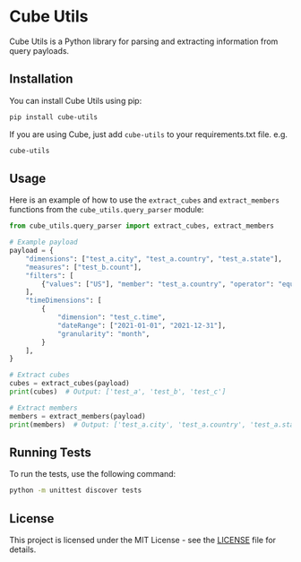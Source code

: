 # Cube Utils

Cube Utils is a Python library for parsing and extracting information from query payloads.

## Installation

You can install Cube Utils using pip:

```sh
pip install cube-utils
```

If you are using Cube, just add `cube-utils` to your requirements.txt file. e.g.

```sh
cube-utils
```

## Usage
Here is an example of how to use the `extract_cubes` and `extract_members` functions from the `cube_utils.query_parser` module:

```python
from cube_utils.query_parser import extract_cubes, extract_members

# Example payload
payload = {
    "dimensions": ["test_a.city", "test_a.country", "test_a.state"],
    "measures": ["test_b.count"],
    "filters": [
        {"values": ["US"], "member": "test_a.country", "operator": "equals"}
    ],
    "timeDimensions": [
        {
            "dimension": "test_c.time",
            "dateRange": ["2021-01-01", "2021-12-31"],
            "granularity": "month",
        }
    ],
}

# Extract cubes
cubes = extract_cubes(payload)
print(cubes)  # Output: ['test_a', 'test_b', 'test_c']

# Extract members
members = extract_members(payload)
print(members)  # Output: ['test_a.city', 'test_a.country', 'test_a.state', 'test_b.count', 'test_c.time']
```

## Running Tests
To run the tests, use the following command:
    
```sh
python -m unittest discover tests
```

## License
This project is licensed under the MIT License - see the [LICENSE](LICENSE) file for details.
